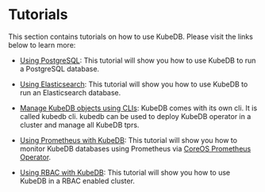 # Tutorials

This section contains tutorials on how to use KubeDB. Please visit the links below to learn more:

 - [Using PostgreSQL](/docs/tutorials/postgres.md): This tutorial will show you how to use KubeDB to run a PostgreSQL database.

 - [Using Elasticsearch](/docs/tutorials/elasticsearch.md): This tutorial will show you how to use KubeDB to run an Elasticsearch database.

 - [Manage KubeDB objects using CLIs](/docs/tutorials/cli.md): KubeDB comes with its own cli. It is called kubedb cli. kubedb can be used to deploy KubeDB operator in a cluster and manage all KubeDB tprs.

 - [Using Prometheus with KubeDB](/docs/tutorials/monitoring.md): This tutorial will show you how to monitor KubeDB databases using Prometheus via [CoreOS Prometheus Operator](https://github.com/coreos/prometheus-operator).
 
 - [Using RBAC with KubeDB](/docs/tutorials/rbac.md): This tutorial will show you how to use KubeDB in a RBAC enabled cluster.
